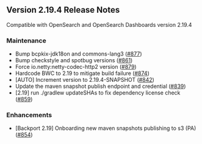 ## Version 2.19.4 Release Notes

Compatible with OpenSearch and OpenSearch Dashboards version 2.19.4

### Maintenance
* Bump bcpkix-jdk18on and commons-lang3 ([#877](https://github.com/opensearch-project/performance-analyzer/pull/877))
* Bump checkstyle and spotbug versions ([#861](https://github.com/opensearch-project/performance-analyzer/pull/861))
* Force io.netty:netty-codec-http2 version ([#879](https://github.com/opensearch-project/performance-analyzer/pull/879))
* Hardcode BWC to 2.19 to mitigate build failure ([#874](https://github.com/opensearch-project/performance-analyzer/pull/874))
* [AUTO] Increment version to 2.19.4-SNAPSHOT ([#842](https://github.com/opensearch-project/performance-analyzer/pull/842))
* Update the maven snapshot publish endpoint and credential ([#839](https://github.com/opensearch-project/performance-analyzer/pull/839))
* [2.19] run ./gradlew updateSHAs to fix dependency license check ([#859](https://github.com/opensearch-project/performance-analyzer/pull/859))

### Enhancements
* [Backport 2.19] Onboarding new maven snapshots publishing to s3 (PA) ([#854](https://github.com/opensearch-project/performance-analyzer/pull/854))